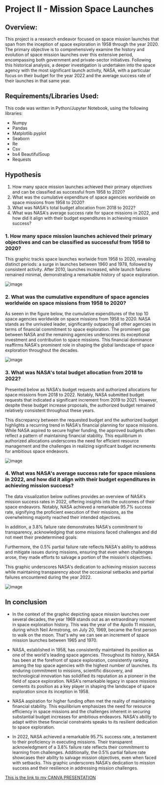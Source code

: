 # Project II - Mission Space Launches

## Overview:

This project is a research endeavor focused on space mission launches that span from the inception of space exploration in 1958 through the year 2020. The primary objective is to comprehensively examine the history and evolution of space mission launches over this extensive period, encompassing both government and private-sector initiatives. Following this historical analysis, a deeper investigation is undertaken into the space agency with the most significant launch activity, NASA, with a particular focus on their budget for the year 2022 and the average success rate of their launches in that same year.

## Requirements/Libraries Used:

This code was written in Python/Jupyter Notebook, using the following libraries:

- Numpy
- Pandas
- Matplotlib.pyplot
- Seaborn
- Re 
- Csv
- bs4 BeautifulSoup
- Requests

## Hypothesis

1. How many space mission launches achieved their primary objectives and can be classified as successful from 1958 to 2020?
2. What was the cumulative expenditure of space agencies worldwide on space missions from 1958 to 2020?
3. What was NASA's total budget allocation from 2018 to 2022?
4. What was NASA's average success rate for space missions in 2022, and how did it align with their budget expenditures in achieving mission success?

### 1. How many space mission launches achieved their primary objectives and can be classified as successful from 1958 to 2020?

This graphic tracks space launches worlwide from 1958 to 2020, revealing distinct periods: a surge in launches between 1960 and 1978, followed by consistent activity. After 2010, launches increased, while launch failures remained minimal, demonstrating a remarkable history of space exploration.

![image](https://github.com/Estherkii/project_II_space_mission_launches/assets/123992666/605ca7c4-aa20-4986-9576-33b1c2626252)

### 2. What was the cumulative expenditure of space agencies worldwide on space missions from 1958 to 2020?

As seeen in the figure below, the cumulative expenditures of the top 10 space agencies worldwide on space missions from 1958 to 2020. NASA stands as the unrivaled leader, significantly outpacing all other agencies in terms of financial commitment to space exploration. The prominent gap between NASA and the remaining agencies underscores its exceptional investment and contribution to space missions. This financial dominance reaffirms NASA's prominent role in shaping the global landscape of space exploration throughout the decades.

![image](https://github.com/Estherkii/project_II_space_mission_launches/assets/123992666/0e1ec491-c108-4113-97ff-cdbd8a5b638c)

### 3. What was NASA's total budget allocation from 2018 to 2022?

Presented below as NASA's budget requests and authorized allocations for space missions from 2018 to 2022. Notably, NASA submitted budget requests that indicated a significant increment from 2019 to 2021. However, despite these budget increase proposals, the authorized budget remained relatively consistent throughout these years.

This discrepancy between the requested budget and the authorized budget highlights a recurring trend in NASA's financial planning for space missions. While NASA aspired to secure higher funding, the approved budgets often reflect a pattern of maintaining financial stability. This equilibrium in authorized allocations underscores the need for efficient resource management and the challenges in realizing significant budget increments for ambitious space endeavors.

![image](https://github.com/Estherkii/project_II_space_mission_launches/assets/123992666/5067cfc3-4e2c-4d77-8285-8b522eb12254)

### 4. What was NASA's average success rate for space missions in 2022, and how did it align with their budget expenditures in achieving mission success?

The data visualization below outlines provides an overview of NASA's mission success rates in 2022, offering insights into the outcomes of their space endeavors. Notably, NASA achieved a remarkable 95.7% success rate, signifying the proficient execution of their missions, as the overwhelming majority reached their intended objectives.

In addition, a 3.8% failure rate demonstrates NASA's commitment to transparency, acknowledging that some missions faced challenges and did not meet their predetermined goals.

Furthermore, the 0.5% partial failure rate reflects NASA's ability to address and mitigate issues during missions, ensuring that even when challenges arose, they made efforts to salvage a portion of the mission's objectives.

This graphic underscores NASA's dedication to achieving mission success while maintaining transparency about the occasional setbacks and partial failures encountered during the year 2022.

![image](https://github.com/Estherkii/project_II_space_mission_launches/assets/123992666/2bca5140-8339-4e3a-b3ef-55750de94411)

## In conclusion

* In the context of the graphic depicting space mission launches over several decades, the year 1969 stands out as an extraordinary moment in space exploration history. This was the year of the Apollo 11 mission, during which Neil Armstrong, on July 20, 1969, became the first person to walk on the moon. That's why we can see an increment of space mission launches between 1965 and 1970.

* NASA, established in 1958, has consistently maintained its position as one of the world's leading space agencies. Throughout its history, NASA has been at the forefront of space exploration, consistently ranking among the top space agencies with the highest number of launches. Its enduring commitment to missions, scientific discovery, and technological innovation has solidified its reputation as a pioneer in the field of space exploration. NASA's remarkable legacy in space missions cements its position as a key player in shaping the landscape of space exploration since its inception in 1958.

* NASA aspiration for higher funding often met the reality of maintaining financial stability. This equilibrium emphasizes the need for resource efficiency in space missions and the challenges inherent in securing substantial budget increases for ambitious endeavors. NASA's ability to adapt within these financial constraints speaks to its resilient dedication to space exploration.

* In 2022, NASA achieved a remarkable 95.7% success rate, a testament to their proficiency in executing missions. Their transparent acknowledgment of a 3.8% failure rate reflects their commitment to learning from challenges. Additionally, the 0.5% partial failure rate showcases their ability to salvage mission objectives, even when faced with setbacks. This graphic underscores NASA's dedication to mission success and their resilience in addressing mission challenges.
  
[This is the link to my CANVA PRESENTATION](https://www.canva.com/design/DAFyp6rAmyg/41r3gzeotQaXBswb5ZuY3g/edit?utm_content=DAFyp6rAmyg&utm_campaign=designshare&utm_medium=link2&utm_source=sharebutton)
